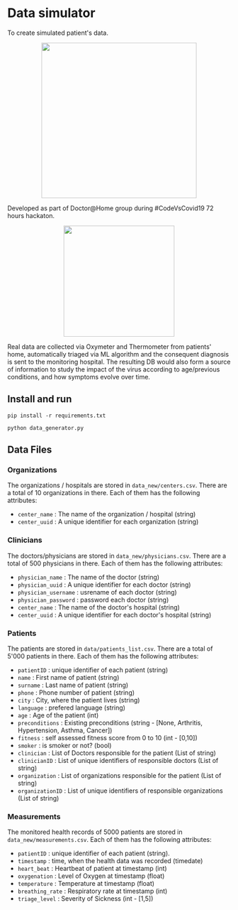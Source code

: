 # Data simulator
To create simulated patient's data.

<p align="center"> 
<img src="https://github.com/Doctor@home/data_simulator/blob/master/docs/doctor_at_home_architecture_overview.png" width="350">
</p>

Developed as part of Doctor@Home group during #CodeVsCovid19 72 hours hackaton.

<p align="center"> 
<img src="https://github.com/doctor-home/data_simulator/blob/master/docs/oximeter.jpg" width="250">
</p>


Real data are collected via Oxymeter and Thermometer from patients' home, automatically triaged via ML algorithm
and the consequent diagnosis is sent to the monitoring hospital. The resulting DB would also form a source of
information to study the impact of the virus according to age/previous conditions, and how symptoms evolve over time.  

## Install and run

```pip install -r requirements.txt```

```python data_generator.py```


## Data Files

### Organizations
The organizations / hospitals are stored in ```data_new/centers.csv```.
There are a total of 10 organizations in there. Each of them has the following attributes:
 - ```center_name``` : The name of the organization / hospital (string)
 - ```center_uuid``` : A unique identifier for each organization (string)

### Clinicians
The doctors/physicians are stored in ```data_new/physicians.csv```.
There are a total of 500 physicians in there. Each of them has the following attributes:
 - ```physician_name``` : The name of the doctor (string)
 - ```physician_uuid``` : A unique identifier for each doctor (string)
 - ```physician_username``` : usrename of each doctor (string)
 - ```physician_password``` : password each doctor (string)
 - ```center_name``` : The name of the doctor's hospital (string)
 - ```center_uuid``` : A unique identifier for each doctor's hospital (string)

### Patients
The patients are stored in ```data/patients_list.csv```.
There are a total of 5'000 patients in there. Each of them has the following attributes:
 - ```patientID``` : unique identifier of each patient (string)
 - ```name``` : First name of patient (string)
 - ```surname``` : Last name of patient (string)
 - ```phone``` : Phone number of patient (string)
 - ```city``` : City, where the patient lives (string)
 - ```language``` : prefered language (string)
 - ```age``` : Age of the patient (int)
 - ```preconditions``` : Existing preconditions (string - [None, Arthritis, Hypertension, Asthma, Cancer]) 
 - ```fitness``` : self assessed fitness score from 0 to 10 (int - [0,10])
 - ```smoker``` : is smoker or not? (bool)
 - ```clinician``` : List of Doctors responsible for the patient (List of string)
 - ```clinicianID``` : List of unique identifiers of responsible doctors (List of string)
 - ```organization``` : List of organizations responsible for the patient (List of string)
 - ```organizationID``` : List of unique identifiers of responsible organizations (List of string)

 ### Measurements
The monitored health records of 5000 patients are stored in ```data_new/measurements.csv```.
Each of them has the following attributes:
 - ```patientID``` : unique identifier of each patient (string).
 - ```timestamp``` : time, when the health data was recorded (timedate)
 - ```heart_beat``` : Heartbeat of patient at timestamp (int)
 - ```oxygenation``` : Level of Oxygen at timestamp (float)
 - ```temperature``` : Temperature at timestamp (float)
 - ```breathing_rate``` : Respiratory rate at timestamp (int)
 - ```triage_level``` : Severity of Sickness (int - [1,5])

